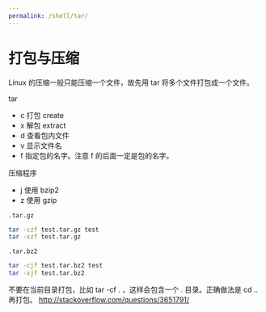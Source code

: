```yaml
---
permalink: /shell/tar/
---
```


# 打包与压缩

Linux 的压缩一般只能压缩一个文件，故先用 tar 将多个文件打包成一个文件。

tar

- c 打包 create
- x 解包 extract
- d 查看包内文件
- v 显示文件名
- f 指定包的名字。注意 f 的后面一定是包的名字。

压缩程序

- j 使用 bzip2
- z 使用 gzip

`.tar.gz`

```sh
tar -czf test.tar.gz test
tar -xzf test.tar.gz
```

`.tar.bz2`

```sh
tar -cjf test.tar.bz2 test
tar -xjf test.tar.bz2
```

不要在当前目录打包，比如 tar -cf . ，这样会包含一个 . 目录。正确做法是 cd .. 再打包。
<http://stackoverflow.com/questions/3651791/>
